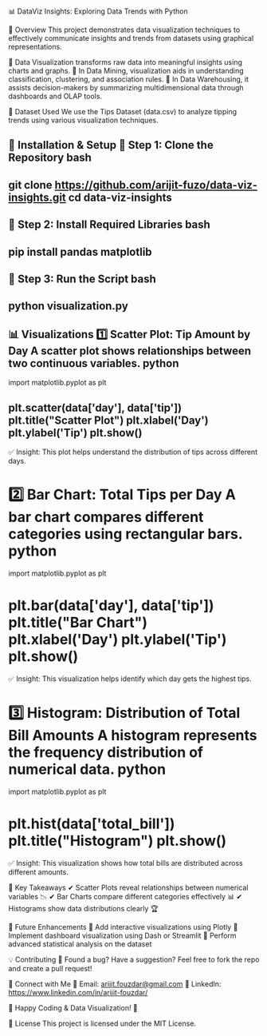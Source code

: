 📊 DataViz Insights: Exploring Data Trends with Python


🚀 Overview
This project demonstrates data visualization techniques to effectively communicate insights and trends from datasets using graphical representations.

🔹 Data Visualization transforms raw data into meaningful insights using charts and graphs.
🔹 In Data Mining, visualization aids in understanding classification, clustering, and association rules.
🔹 In Data Warehousing, it assists decision-makers by summarizing multidimensional data through dashboards and OLAP tools.

📂 Dataset Used
We use the Tips Dataset (data.csv) to analyze tipping trends using various visualization techniques.


📜 Installation & Setup
🔧 Step 1: Clone the Repository
bash
-------------------------------------------------------------------------------------------
git clone https://github.com/arijit-fuzo/data-viz-insights.git
cd data-viz-insights
-------------------------------------------------------------------------------------------


🔧 Step 2: Install Required Libraries
bash
-------------------------------------------------------------------
pip install pandas matplotlib
-------------------------------------------------------------------


🔧 Step 3: Run the Script
bash
------------------------------------------------------------------
python visualization.py
------------------------------------------------------------------



📊 Visualizations
1️⃣ Scatter Plot: Tip Amount by Day
A scatter plot shows relationships between two continuous variables.
python
---------------------------------------------------------------------------------------
import matplotlib.pyplot as plt 

plt.scatter(data['day'], data['tip'])
plt.title("Scatter Plot")
plt.xlabel('Day')
plt.ylabel('Tip')
plt.show()
---------------------------------------------------------------------------------------

✅ Insight: This plot helps understand the distribution of tips across different days.



2️⃣ Bar Chart: Total Tips per Day
A bar chart compares different categories using rectangular bars.
python
========================================================================================
import matplotlib.pyplot as plt 

plt.bar(data['day'], data['tip'])
plt.title("Bar Chart")
plt.xlabel('Day')
plt.ylabel('Tip')
plt.show()
========================================================================================
✅ Insight: This visualization helps identify which day gets the highest tips.



3️⃣ Histogram: Distribution of Total Bill Amounts
A histogram represents the frequency distribution of numerical data.
python
========================================================================================
import matplotlib.pyplot as plt 

plt.hist(data['total_bill'])
plt.title("Histogram")
plt.show()
========================================================================================
✅ Insight: This visualization shows how total bills are distributed across different amounts.



📌 Key Takeaways
✔ Scatter Plots reveal relationships between numerical variables 📉
✔ Bar Charts compare different categories effectively 📊
✔ Histograms show data distributions clearly 🏆



📜 Future Enhancements
🚀 Add interactive visualizations using Plotly
🚀 Implement dashboard visualization using Dash or Streamlit
🚀 Perform advanced statistical analysis on the dataset



💡 Contributing
📢 Found a bug? Have a suggestion? Feel free to fork the repo and create a pull request!



🤝 Connect with Me
📧 Email: arijit.fouzdar@gmail.com
🔗 LinkedIn: https://www.linkedin.com/in/arijit-fouzdar/

🚀 Happy Coding & Data Visualization! 🚀

📜 License
This project is licensed under the MIT License.
